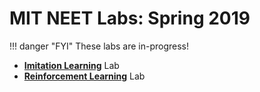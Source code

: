 # MIT NEET Labs: Spring 2019

!!! danger "FYI"
    These labs are in-progress!

* [**Imitation Learning**](imitation_learning.md) Lab
* [**Reinforcement Learning**](reinforcement_learning.md) Lab
